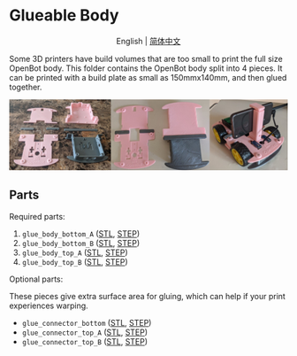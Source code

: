 # Glueable Body

<p align="center">
  <span>English</span> |
  <a href="README_CN.md">简体中文</a>
</p>

Some 3D printers have build volumes that are too small to print the full size OpenBot body.
This folder contains the OpenBot body split into 4 pieces.
It can be printed with a build plate as small as 150mmx140mm, and then glued together.

![Glueable Body](../../../../docs/images/glue_body.jpg)

## Parts

Required parts:

1) `glue_body_bottom_A` ([STL](glue_body_bottom_A.stl), [STEP](glue_body_bottom_A.step))
2) `glue_body_bottom_B` ([STL](glue_body_bottom_B.stl), [STEP](glue_body_bottom_B.step))
3) `glue_body_top_A` ([STL](glue_body_top_A.stl), [STEP](glue_body_top_A.step))
4) `glue_body_top_B` ([STL](glue_body_top_B.stl), [STEP](glue_body_top_B.step))

Optional parts:

These pieces give extra surface area for gluing, which can help if your print experiences warping.

* `glue_connector_bottom` ([STL](glue_connector_bottom.stl), [STEP](glue_connector_bottom.step))
* `glue_connector_top_A` ([STL](glue_connector_top_A.stl), [STEP](glue_connector_top_A.step))
* `glue_connector_top_B` ([STL](glue_connector_top_B.stl), [STEP](glue_connector_top_B.step))
